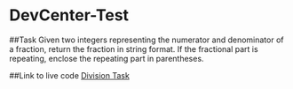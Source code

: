 # DevCenter-Test

##Task
Given two integers representing the numerator and denominator of a fraction, return the fraction in string format.
If the fractional part is repeating, enclose the repeating part in parentheses.


##Link to live code
[Division Task](https://repl.it/DxsW/3)
